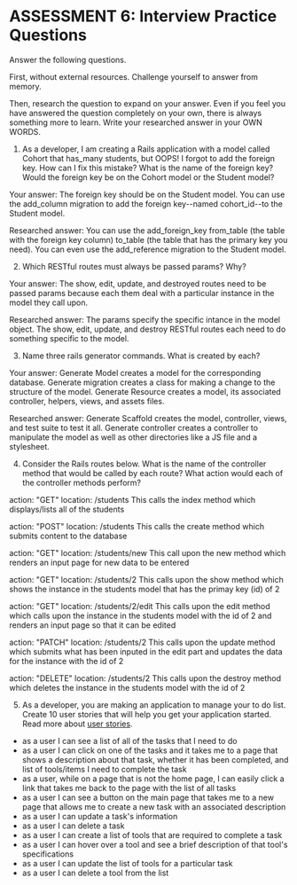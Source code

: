 # ASSESSMENT 6: Interview Practice Questions
Answer the following questions.

First, without external resources. Challenge yourself to answer from memory.

Then, research the question to expand on your answer. Even if you feel you have answered the question completely on your own, there is always something more to learn. Write your researched answer in your OWN WORDS.

1. As a developer, I am creating a Rails application with a model called Cohort that has_many students, but OOPS! I forgot to add the foreign key. How can I fix this mistake? What is the name of the foreign key? Would the foreign key be on the Cohort model or the Student model?

  Your answer: The foreign key should be on the Student model. You can use the add_column migration to add the foreign key--named cohort_id--to the Student model.

  Researched answer: You can use the add_foreign_key from_table (the table with the foreign key column) to_table (the table that has the primary key you need). You can even use the add_reference migration to the Student model.



2. Which RESTful routes must always be passed params? Why?

  Your answer: The show, edit, update, and destroyed routes need to be passed params because each them deal with a particular instance in the model they call upon.

  Researched answer: The params specify the specific intance in the model object. The show, edit, update, and destroy RESTful routes each need to do something specific to the model. 



3. Name three rails generator commands. What is created by each?

  Your answer: Generate Model creates a model for the corresponding database. Generate migration creates a class for making a change to the structure of the model. Generate Resource creates a model, its associated controller, helpers, views, and assets files. 

  Researched answer: Generate Scaffold creates the model, controller, views, and test suite to test it all. Generate controller creates a controller to manipulate the model as well as other directories like a JS file and a stylesheet.



4. Consider the Rails routes below. What is the name of the controller method that would be called by each route? What action would each of the controller methods perform?

action: "GET"    location: /students              This calls the index method which displays/lists all of the students

action: "POST"   location: /students              This calls the create method which submits content to the database

action: "GET"    location: /students/new          This call upon the new method which renders an input page for new data to be entered

action: "GET"    location: /students/2            This calls upon the show method which shows the instance in the students model that has the primay key (id) of 2

action: "GET"    location: /students/2/edit       This calls upon the edit method which calls upon the instance in the students model with the id of 2 and renders an input page so that it can be edited

action: "PATCH"  location: /students/2            This calls upon the update method which submits what has been inputed in the edit part and updates the data for the instance with the id of 2

action: "DELETE" location: /students/2            This calls upon the destroy method which deletes the instance in the students model with the id of 2



5. As a developer, you are making an application to manage your to do list. Create 10 user stories that will help you get your application started. Read more about [user stories](https://www.atlassian.com/agile/project-management/user-stories).

 - as a user I can see a list of all of the tasks that I need to do
 - as a user I can click on one of the tasks and it takes me to a page that shows a description about that task, whether it has been completed, and list of tools/items I need to complete the task
 - as a user, while on a page that is not the home page, I can easily click a link that takes me back to the page with the list of all tasks
 - as a user I can see a button on the main page that takes me to a new page that allows me to create a new task with an associated description
 - as a user I can update a task's information
 - as a user I can delete a task
 - as a user I can create a list of tools that are required to complete a task
 - as a user I can hover over a tool and see a brief description of that tool's specifications
 - as a user I can update the list of tools for a particular task
 - as a user I can delete a tool from the list
